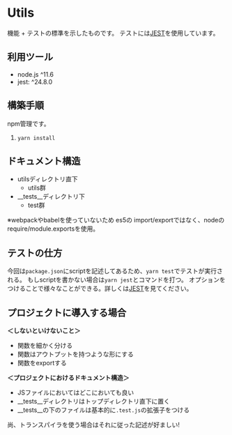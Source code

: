 # Utils
機能 + テストの標準を示したものです。
テストには[JEST](`https://jestjs.io/en/`)を使用しています。

## 利用ツール
- node.js ^11.6
- jest: ^24.8.0

## 構築手順
npm管理です。
1. `yarn install`

## ドキュメント構造
- utilsディレクトリ直下
  - utils群
- __tests__ディレクトリ下
  - test群

※webpackやbabelを使っていないため es5の import/exportではなく、nodeのrequire/module.exportsを使用。

## テストの仕方
今回は`package.json`にscriptを記述してあるため、`yarn test`でテストが実行される。
もしscriptを書かない場合は`yarn jest`とコマンドを打つ。
オプションをつけることで様々なことができる。詳しくは[JEST](`https://jestjs.io/en/`)を見てください。

## プロジェクトに導入する場合
**＜しないといけないこと＞**
- 関数を細かく分ける
- 関数はアウトプットを持つような形にする
- 関数をexportする

**＜プロジェクトにおけるドキュメント構造＞**
- JSファイルにおいてはどこにおいても良い
- __tests__ディレクトリはトップディレクトリ直下に置く
- __tests__の下のファイルは基本的に`.test.js`の拡張子をつける

尚、トランスパイラを使う場合はそれに従った記述が好ましい!
